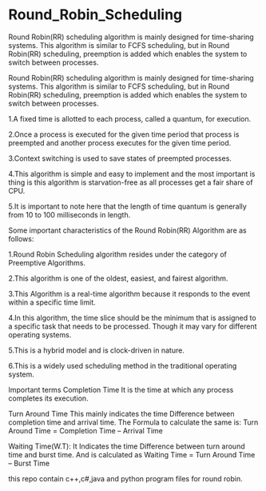 # Round_Robin_Scheduling
Round Robin(RR) scheduling algorithm is mainly designed for time-sharing systems. 
This algorithm is similar to FCFS scheduling, but in Round Robin(RR) scheduling, preemption is added which enables the system to switch between processes.

Round Robin(RR) scheduling algorithm is mainly designed for time-sharing systems. 
This algorithm is similar to FCFS scheduling, but in Round Robin(RR) scheduling, preemption is added which enables the system to switch between processes.

  1.A fixed time is allotted to each process, called a quantum, for execution.

  2.Once a process is executed for the given time period that process is preempted and another process executes for the given time period.

  3.Context switching is used to save states of preempted processes.

  4.This algorithm is simple and easy to implement and the most important is thing is this algorithm is starvation-free as all processes get a fair share of CPU.

  5.It is important to note here that the length of time quantum is generally from 10 to 100 milliseconds in length.

Some important characteristics of the Round Robin(RR) Algorithm are as follows:

  1.Round Robin Scheduling algorithm resides under the category of Preemptive Algorithms.

  2.This algorithm is one of the oldest, easiest, and fairest algorithm.

  3.This Algorithm is a real-time algorithm because it responds to the event within a specific time limit.

  4.In this algorithm, the time slice should be the minimum that is assigned to a specific task that needs to be processed. Though it may vary for different operating systems.

  5.This is a hybrid model and is clock-driven in nature.

  6.This is a widely used scheduling method in the traditional operating system.

Important terms
  Completion Time It is the time at which any process completes its execution.

Turn Around Time This mainly indicates the time Difference between completion time and arrival time.
The Formula to calculate the same is: Turn Around Time = Completion Time – Arrival Time

Waiting Time(W.T): It Indicates the time Difference between turn around time and burst time.
And is calculated as Waiting Time = Turn Around Time – Burst Time




this repo contain c++,c#,java and python program files for round robin.
